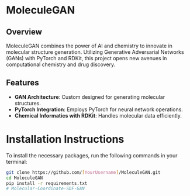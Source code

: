 # MoleculeGAN

## Overview
MoleculeGAN combines the power of AI and chemistry to innovate in molecular structure generation. Utilizing Generative Adversarial Networks (GANs) with PyTorch and RDKit, this project opens new avenues in computational chemistry and drug discovery.

## Features
- **GAN Architecture**: Custom designed for generating molecular structures.
- **PyTorch Integration**: Employs PyTorch for neural network operations.
- **Chemical Informatics with RDKit**: Handles molecular data efficiently.

# Installation Instructions
To install the necessary packages, run the following commands in your terminal:

```bash
git clone https://github.com/[YourUsername]/MoleculeGAN.git
cd MoleculeGAN
pip install -r requirements.txt
# Molecular-Coordinate-SDF-GAN
